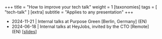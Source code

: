 +++
title = "How to improve your tech talk"
weight = 1
[taxonomies]
tags = [ "tech-talk" ]
[extra]
subtitle = "Applies to any presentation"
+++

- 2024-11-21 | Internal talks at Purpose Green [Berlin, Germany] (EN)
- 2024-06-18 | Internal talks at HeyJobs, invited by the CTO [Remote] (EN) [[slides](https://docs.google.com/presentation/d/1v-bMvFSR-cXtAi7MtafoTh-qEXBkH3_6wPId0ZNTv0s/view)]

